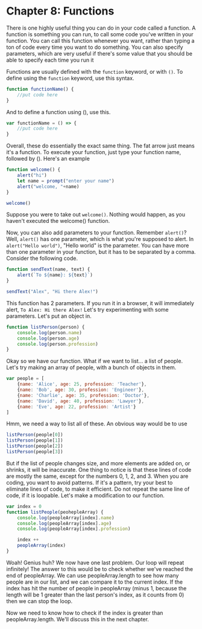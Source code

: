 # Chapter 8: Functions
There is one highly useful thing you can do in your code called a function. A function is something you can run, to call some code you've written in your function. You can call this function whenever you want, rather than typing a ton of code every time you want to do something. You can also specify parameters, which are very useful if there's some value that you should be able to specify each time you run it

Functions are usually defined with the `function` keyword, or with `()`.
To define using the `function` keyword, use this syntax.
```js
function functionName() {
    //put code here
}
```
And to define a function using (), use this.
```js
var functionName = () => {
    //put code here
}
```
Overall, these do essentially the exact same thing. The fat arrow just means it's a function.
To execute your function, just type your function name, followed by (). Here's an example

```js
function welcome() {
    alert("hi")
    let name = prompt("enter your name")
    alert("welcome, "+name)
}

welcome()
```
Suppose you were to take out `welcome()`. Nothing would happen, as you haven't executed the welcome() function.

Now, you can also add parameters to your function. Remember `alert()`? Well, `alert()` has one parameter, which is what you're supposed to alert.
In `alert("Hello world")`, "Hello world" is the parameter. You can have more than one parameter in your function, but it has to be separated by a comma. Consider the following code.
```js
function sendText(name, text) {
    alert(`To ${name}: ${text}`)
}

sendText("Alex", "Hi there Alex!")
```
This function has 2 parameters. If you run it in a browser, it will immediately alert, `To Alex: Hi there Alex!`
Let's try experimenting with some parameters. Let's put an object in.
```js
function listPerson(person) {
    console.log(person.name)
    console.log(person.age)
    console.log(person.profession)
}
```
Okay so we have our function. What if we want to list... a list of people. Let's try making an array of people, with a bunch of objects in them.
```js
var people = [
    {name: 'Alice', age: 25, profession: 'Teacher'},
    {name: 'Bob', age: 30, profession: 'Engineer'},
    {name: 'Charlie', age: 35, profession: 'Doctor'},
    {name: 'David', age: 40, profession: 'Lawyer'},
    {name: 'Eve', age: 22, profession: 'Artist'}
]
```
Hmm, we need a way to list all of these. An obvious way would be to use
```js
listPerson(people[0])
listPerson(people[1])
listPerson(people[2])
listPerson(people[3])
```
But if the list of people changes size, and more elements are added on, or shrinks, it will be inaccurate.
One thing to notice is that these lines of code are mostly the same, except for the numbers 0, 1, 2, and 3. When you are coding, you want to avoid patterns. If it's a pattern, try your best to eliminate lines of code, to make it efficient. Do not repeat the same line of code, if it is loopable. Let's make a modification to our function.

```js
var index = 0
function listPeople(peohepleArray) {
    console.log(peopleArray[index].name)
    console.log(peopleArray[index].age)
    console.log(peopleArray[index].profession)

    index ++
    peopleArray(index)
}
```

Woah! Genius huh? We now have one last problem. Our loop will repeat infinitely! The answer to this would be to check whether we've reached the end of peopleArray. We can use peopleArray.length to see how many people are in our list, and we can compare it to the current index. If the index has hit the number of people in peopleArray (minus 1, because the length will be 1 greater than the last person's index, as it counts from 0) then we can stop the loop.

Now we need to know how to check if the index is greater than peopleArray.length. We'll discuss this in the next chapter.